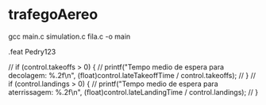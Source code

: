 # trafegoAereo

gcc main.c simulation.c fila.c -o main 

.feat Pedry123

//    if (control.takeoffs > 0) {
//       printf("Tempo medio de espera para decolagem: %.2f\n", (float)control.lateTakeoffTime / control.takeoffs);
//    }
//    if (control.landings > 0) {
//        printf("Tempo medio de espera para aterrissagem: %.2f\n", (float)control.lateLandingTime / control.landings);
//   }